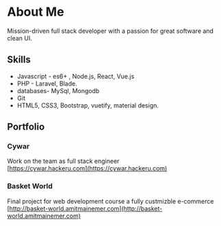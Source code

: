 # About Me

Mission-driven full stack developer with a passion for great software
and clean UI.

## Skills

* Javascript - es6+ , Node.js, React, Vue.js
* PHP - Laravel, Blade.
* databases- MySql, Mongodb
* Git
* HTML5, CSS3, Bootstrap, vuetify, material design.


## Portfolio

### Cywar
Work on the team as full stack engineer  
[https://cywar.hackeru.com](https://cywar.hackeru.com)
### Basket World
Final project for web development course a fully custmizble e-commerce  
[http://basket-world.amitmainemer.com](http://basket-world.amitmainemer.com)
